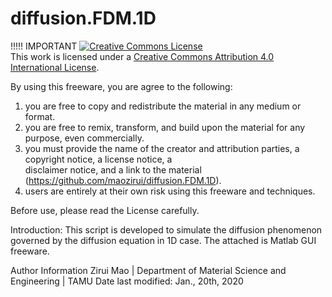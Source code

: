 # diffusion.FDM.1D

!!!!! IMPORTANT
 <a rel="license" href="http://creativecommons.org/licenses/by/4.0/"><img alt="Creative Commons License" style="border-width:0" src="https://i.creativecommons.org/l/by/4.0/88x31.png" /></a><br />This work is licensed under a <a rel="license" href="http://creativecommons.org/licenses/by/4.0/">Creative Commons Attribution 4.0 International License</a>.

By using this freeware, you are agree to the following:
   1. you are free to copy and redistribute the material in any medium or format.
   2. you are free to remix, transform, and build upon the material for any purpose, even commercially.
   3. you must provide the name of the creator and attribution parties, a copyright notice, a license notice, a  
      disclaimer notice, and a link to the material (https://github.com/maozirui/diffusion.FDM.1D).
   4. users are entirely at their own risk using this freeware and techniques. 
 
 Before use, please read the License carefully.

 
Introduction:
This script is developed to simulate the diffusion phenomenon governed by the diffusion equation in 1D case. The attached is Matlab GUI freeware. 

Author Information
Zirui Mao | Department of Material Science and Engineering | TAMU
Date last modified: Jan., 20th, 2020
